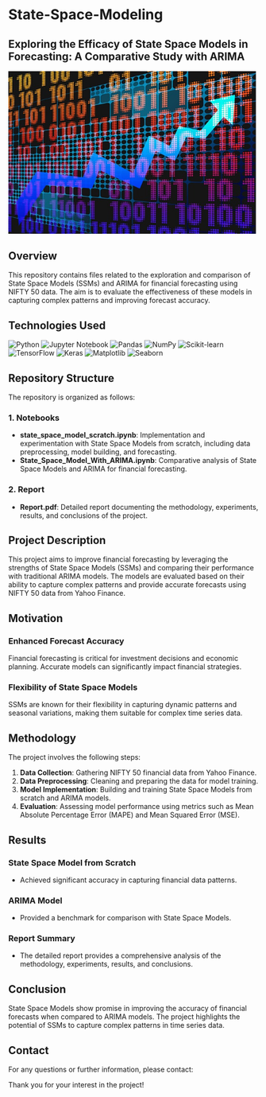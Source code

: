 # State-Space-Modeling
## Exploring the Efficacy of State Space Models in Forecasting: A Comparative Study with ARIMA
<img src="stock-exchange.jpg" alt="Banner" width="500"/>

## Overview
This repository contains files related to the exploration and comparison of State Space Models (SSMs) and ARIMA for financial forecasting using NIFTY 50 data. The aim is to evaluate the effectiveness of these models in capturing complex patterns and improving forecast accuracy.

## Technologies Used
![Python](https://img.shields.io/badge/-Python-3776AB?style=flat&logo=python&logoColor=white)
![Jupyter Notebook](https://img.shields.io/badge/-Jupyter%20Notebook-F37626?style=flat&logo=jupyter&logoColor=white)
![Pandas](https://img.shields.io/badge/-Pandas-150458?style=flat&logo=pandas&logoColor=white)
![NumPy](https://img.shields.io/badge/-NumPy-013243?style=flat&logo=numpy&logoColor=white)
![Scikit-learn](https://img.shields.io/badge/-Scikit--learn-F7931E?style=flat&logo=scikit-learn&logoColor=white)
![TensorFlow](https://img.shields.io/badge/-TensorFlow-FF6F00?style=flat&logo=tensorflow&logoColor=white)
![Keras](https://img.shields.io/badge/-Keras-D00000?style=flat&logo=keras&logoColor=white)
![Matplotlib](https://img.shields.io/badge/-Matplotlib-11557C?style=flat&logo=matplotlib&logoColor=white)
![Seaborn](https://img.shields.io/badge/-Seaborn-4B0082?style=flat&logo=seaborn&logoColor=white)

## Repository Structure

The repository is organized as follows:

### 1. Notebooks
- **state_space_model_scratch.ipynb**: Implementation and experimentation with State Space Models from scratch, including data preprocessing, model building, and forecasting.
- **State_Space_Model_With_ARIMA.ipynb**: Comparative analysis of State Space Models and ARIMA for financial forecasting.

### 2. Report
- **Report.pdf**: Detailed report documenting the methodology, experiments, results, and conclusions of the project.

## Project Description
This project aims to improve financial forecasting by leveraging the strengths of State Space Models (SSMs) and comparing their performance with traditional ARIMA models. The models are evaluated based on their ability to capture complex patterns and provide accurate forecasts using NIFTY 50 data from Yahoo Finance.

## Motivation

### Enhanced Forecast Accuracy
Financial forecasting is critical for investment decisions and economic planning. Accurate models can significantly impact financial strategies.

### Flexibility of State Space Models
SSMs are known for their flexibility in capturing dynamic patterns and seasonal variations, making them suitable for complex time series data.

## Methodology
The project involves the following steps:
1. **Data Collection**: Gathering NIFTY 50 financial data from Yahoo Finance.
2. **Data Preprocessing**: Cleaning and preparing the data for model training.
3. **Model Implementation**: Building and training State Space Models from scratch and ARIMA models.
4. **Evaluation**: Assessing model performance using metrics such as Mean Absolute Percentage Error (MAPE) and Mean Squared Error (MSE).

## Results
### State Space Model from Scratch
- Achieved significant accuracy in capturing financial data patterns.

### ARIMA Model
- Provided a benchmark for comparison with State Space Models.

### Report Summary
- The detailed report provides a comprehensive analysis of the methodology, experiments, results, and conclusions.

## Conclusion
State Space Models show promise in improving the accuracy of financial forecasts when compared to ARIMA models. The project highlights the potential of SSMs to capture complex patterns in time series data.

## Contact
For any questions or further information, please contact:

Thank you for your interest in the project!
